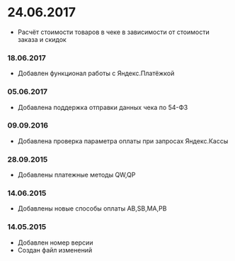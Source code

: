 # 24.06.2017
* Расчёт стоимости товаров в чеке в зависимости от стоимости заказа и скидок

### 18.06.2017
* Добавлен функционал работы с Яндекс.Платёжкой

### 05.06.2017
* Добавлена поддержка отправки данных чека по 54-ФЗ

### 09.09.2016
* Добавлена проверка параметра оплаты при запросах Яндекс.Кассы

### 28.09.2015
* Добавлены платежные методы QW,QP

### 14.06.2015
* Добавлены новые способы оплаты AB,SB,MA,PB

### 14.05.2015
* Добавлен номер версии
* Создан файл изменений
